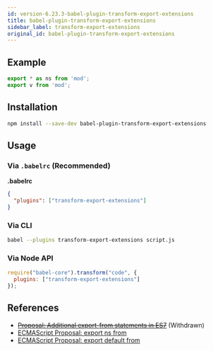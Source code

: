 ```yaml
---
id: version-6.23.3-babel-plugin-transform-export-extensions
title: babel-plugin-transform-export-extensions
sidebar_label: transform-export-extensions
original_id: babel-plugin-transform-export-extensions
---
```


## Example

```js
export * as ns from 'mod';
export v from 'mod';
```

## Installation

```sh
npm install --save-dev babel-plugin-transform-export-extensions
```

## Usage

### Via `.babelrc` (Recommended)

**.babelrc**

```json
{
  "plugins": ["transform-export-extensions"]
}
```

### Via CLI

```sh
babel --plugins transform-export-extensions script.js
```

### Via Node API

```javascript
require("babel-core").transform("code", {
  plugins: ["transform-export-extensions"]
});
```
## References

* ~~[Proposal: Additional export-from statements in ES7](https://github.com/leebyron/ecmascript-more-export-from)~~ (Withdrawn)
* [ECMAScript Proposal: export ns from](https://github.com/leebyron/ecmascript-export-ns-from)
* [ECMAScript Proposal: export default from](https://github.com/leebyron/ecmascript-export-default-from)

